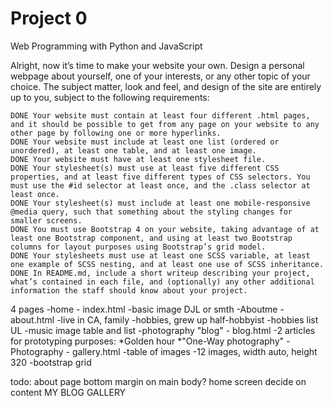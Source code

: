 # Project 0

Web Programming with Python and JavaScript

Alright, now it’s time to make your website your own. Design a personal webpage about yourself, one of your interests, or any other topic of your choice. The subject matter, look and feel, and design of the site are entirely up to you, subject to the following requirements:

    DONE Your website must contain at least four different .html pages, and it should be possible to get from any page on your website to any other page by following one or more hyperlinks.
    DONE Your website must include at least one list (ordered or unordered), at least one table, and at least one image.
    DONE Your website must have at least one stylesheet file.
    DONE Your stylesheet(s) must use at least five different CSS properties, and at least five different types of CSS selectors. You must use the #id selector at least once, and the .class selector at least once.
    DONE Your stylesheet(s) must include at least one mobile-responsive @media query, such that something about the styling changes for smaller screens.
    DONE You must use Bootstrap 4 on your website, taking advantage of at least one Bootstrap component, and using at least two Bootstrap columns for layout purposes using Bootstrap’s grid model.
    DONE Your stylesheets must use at least one SCSS variable, at least one example of SCSS nesting, and at least one use of SCSS inheritance.
    DONE In README.md, include a short writeup describing your project, what’s contained in each file, and (optionally) any other additional information the staff should know about your project.


4 pages
-home - index.html
    -basic image DJL or smth
-Aboutme - about.html
    -live in CA, family
    -hobbies, grew up half-hobbyist
    -hobbies list UL
    -music image table and list
-photography "blog" - blog.html
    -2 articles for prototyping purposes:
        *Golden hour
        *"One-Way photography"
-Photography - gallery.html
    -table of images
    -12 images, width auto, height 320
    -bootstrap grid

todo:
about page bottom margin on main body?
home screen decide on content
MY BLOG
GALLERY
